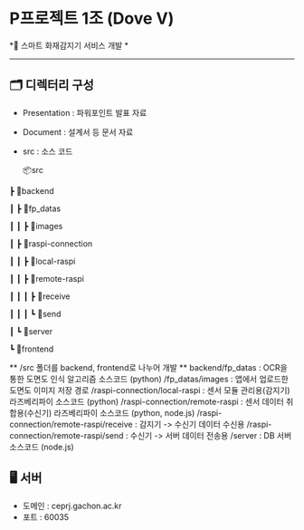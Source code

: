 # P프로젝트 1조 (Dove V)

\*🚨 스마트 화재감지기 서비스 개발 \*


---

## 🗂️ 디렉터리 구성

- Presentation : 파워포인트 발표 자료
- Document : 설계서 등 문서 자료
- src : 소스 코드
  
  📦src
  
 ┣ 📂backend
 
 ┃ ┣ 📂fp_datas
 
 ┃ ┃ ┣ 📂images
 
 ┃ ┣ 📂raspi-connection
 
 ┃ ┃ ┣ 📂local-raspi
 
 ┃ ┃ ┣ 📂remote-raspi
 
 ┃ ┃ ┃ ┣ 📂receive
 
 ┃ ┃ ┃ ┗ 📂send
 
 ┃ ┗ 📂server
 
 ┗ 📂frontend
 
** /src 폴더를 backend, frontend로 나누어 개발 **
backend/fp_datas : OCR을 통한 도면도 인식 알고리즘 소스코드 (python)
       /fp_datas/images : 앱에서 업로드한 도면도 이미지 저장 경로
       /raspi-connection/local-raspi : 센서 모듈 관리용(감지기) 라즈베리파이 소스코드 (python)
       /raspi-connection/remote-raspi : 센서 데이터 취합용(수신기) 라즈베리파이 소스코드 (python, node.js)
       /raspi-connection/remote-raspi/receive : 감지기 -> 수신기 데이터 수신용
       /raspi-connection/remote-raspi/send : 수신기 -> 서버 데이터 전송용
       /server : DB 서버 소스코드 (node.js)

## 🖥️ 서버

- 도메인 : ceprj.gachon.ac.kr
- 포트 : 60035
